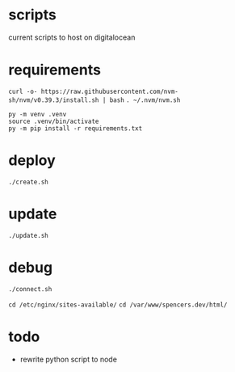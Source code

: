 # scripts

current scripts to host on digitalocean

# requirements

`curl -o- https://raw.githubusercontent.com/nvm-sh/nvm/v0.39.3/install.sh | bash`
`. ~/.nvm/nvm.sh`

```
py -m venv .venv
source .venv/bin/activate
py -m pip install -r requirements.txt
```

# deploy
`./create.sh`

# update
`./update.sh`

# debug
`./connect.sh`

`cd /etc/nginx/sites-available/`
`cd /var/www/spencers.dev/html/`

# todo

* rewrite python script to node
